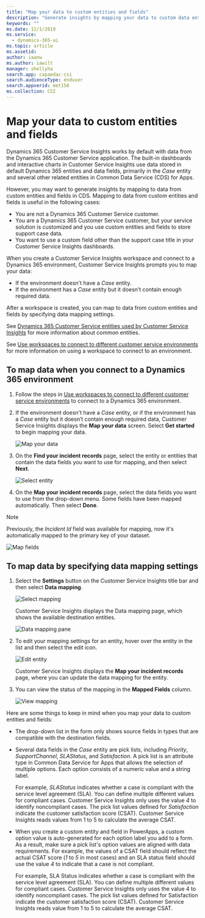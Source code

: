 ```yaml
---
title: "Map your data to custom entities and fields"
description: "Generate insights by mapping your data to custom data entities and fields in Dynamics 365 Customer Service Insights​."
keywords: ""
ms.date: 11/1/2019
ms.service:
  - dynamics-365-ai
ms.topic: article
ms.assetid:
author: iaanw
ms.author: iawilt
manager: shellyha
search.app: capaedac-csi
search.audienceType: enduser
search.appverid: met150
ms.collection: CSI
---
```


# Map your data to custom entities and fields

Dynamics 365 Customer Service Insights works by default with data from the Dynamics 365 Customer Service application. The built-in dashboards and interactive charts in Customer Service Insights use data stored in default Dynamics 365 entities and data fields, primarily in the *Case* entity and several other related entities in Common Data Service (CDS) for Apps.

However, you may want to generate insights by mapping to data from custom entities and fields in CDS. Mapping to data from custom entities and fields is useful in the following cases:

* You are not a Dynamics 365 Customer Service customer.
* You are a Dynamics 365 Customer Service customer, but your service solution is customized and you use custom entities and fields to store support case data.
* You want to use a custom field other than the support case title in your Customer Service Insights dashboards.

When you create a Customer Service Insights workspace and connect to a Dynamics 365 environment, Customer Service Insights prompts you to map your data:

* If the environment doesn't have a *Case* entity.
* If the environment has a *Case* entity but it doesn’t contain enough required data.

After a workspace is created, you can map to data from custom entities and fields by specifying data mapping settings.

See [Dynamics 365 Customer Service entities used by Customer Service Insights](customer-service-entities.md) for more information about common entities.

See [Use workspaces to connect to different customer service environments](use-workspaces.md) for more information on using a workspace to connect to an environment.

## To map data when you connect to a Dynamics 365 environment

1. Follow the steps in [Use workspaces to connect to different customer service environments](use-workspaces.md) to connect to a Dynamics 365 environment.

2. If the environment doesn't have a *Case* entity, or if the environment has a *Case* entity but it doesn’t contain enough required data, Customer Service Insights displays the **Map your data** screen. Select **Get started** to begin mapping your data.

   ![Map your data](media/map-your-data.png)

3. On the **Find your incident records** page, select the entity or entities that contain the data fields you want to use for mapping, and then select **Next**.

   ![Select entity](media/select-entity.png)

4. On the **Map your incident records** page, select the data fields you want to use from the drop-down menu. Some fields have been mapped automatically. Then select **Done**.
>[!NOTE]
>Previously, the *Incident Id* field was available for mapping, now it's automatically mapped to the primary key of your dataset.


   ![Map fields](media/map-fields.png)

## To map data by specifying data mapping settings

1. Select the **Settings** button on the Customer Service Insights title bar and then select **Data mapping**.

   ![Select mapping](media/select-mapping.png)

   Customer Service Insights displays the Data mapping page, which shows the available destination entities.

   ![Data mapping pane](media/data-mapping-pane.png)

2. To edit your mapping settings for an entity, hover over the entity in the list and then select the edit icon.

   ![Edit entity](media/edit-entity.png)

    Customer Service Insights displays the **Map your incident records** page, where you can update the data mapping for the entity.

3. You can view the status of the mapping in the **Mapped Fields** column.

   ![View mapping](media/view-mapping.png)

Here are some things to keep in mind when you map your data to custom entities and fields:

* The drop-down list in the form only shows source fields in types that are compatible with the destination fields.

* Several data fields in the *Case* entity are pick lists, including *Priority*, *SupportChannel*, *SLAStatus*, and *Satisfaction*. A pick list is an attribute type in Common Data Service for Apps that allows the selection of multiple options. Each option consists of a numeric value and a string label.

  For example, *SLAStatus* indicates whether a case is compliant with the service level agreement (SLA). You can define multiple different values for compliant cases. Customer Service Insights only uses the value *4* to identify noncompliant cases. The pick list values defined for *Satisfaction* indicate the customer satisfaction score (CSAT). Customer Service Insights reads values from 1 to 5 to calculate the average CSAT.


* When you create a custom entity and field in PowerApps, a custom option value is auto-generated for each option label you add to a form. As a result, make sure a pick list's option values are aligned with data requirements. For example, the values of a CSAT field should reflect the actual CSAT score (*1* to *5* in most cases) and an SLA status field should use the value *4* to indicate that a case is not compliant.

  For example, SLA Status indicates whether a case is compliant with the service level agreement (SLA). You can define multiple different values for compliant cases. Customer Service Insights only uses the value 4 to identify noncompliant cases. The pick list values defined for Satisfaction indicate the customer satisfaction score (CSAT). Customer Service Insights reads value from 1 to 5 to calculate the average CSAT.


